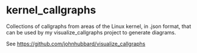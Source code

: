 # kernel_callgraphs
Collections of callgraphs from areas of the Linux kernel, in .json format, that
can be used by my visualize_callgraphs project to generate diagrams.

See https://github.com/johnhubbard/visualize_callgraphs
